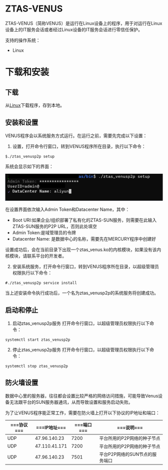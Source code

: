 # ZTAS-VENUS

ZTAS-VENUS（简称VENUS）是运行在Linux设备上的程序，用于对运行在Linux设备上的IT服务会话或者经过Linux设备的IT服务会话进行零信任保护。

支持的操作系统：
* Linux

# 下载和安装

## 下载

从[Linux](./linux/ztas_venusp2p)下载程序，存到本地。

## 安装和设置
VENUS程序会以系统服务方式运行。在运行之前，需要先完成以下设置：
1. 设置，打开命令行窗口，转到VENUS程序所在目录，执行以下命令：
```
$./ztas_venusp2p setup
```
系统会显示如下的界面：

![VENUS设置界面](_assets/images/venus-setup-step.png)

在设置界面依次输入Admin Token和Datacenter Name，其中：
* Boot URI:如果企业/组织部署了私有化的ZTAS-SUN服务，则需要在此输入ZTAS-SUN服务的P2P URL，否则此处填空
* Admin Token:是域管理员的令牌
* Datacenter Name: 是数据中心的名称，需要先在MERCURY程序中创建好

设置成功后，会在当前目录下出现一个ztas_venus.ko的内核模块，如果没有该内核模块，请联系平台的开发者。

2. 安装系统服务，打开命令行窗口，转到VENUS程序所在目录，以超级管理员权限执行以下命令：
```
#./ztas_venusp2p service install
```
当上述安装命令执行成功后，一个名为ztas_venusp2p的系统服务将创建成功。

## 启动和停止

1. 启动ztas_venusp2p服务
打开命令行窗口，以超级管理员权限执行以下命令：
```
systemctl start ztas_venusp2p
```

2. 停止ztas_venusp2p服务
打开命令行窗口，以超级管理员权限执行以下命令：
```
systemctl stop ztas_venusp2p
```

## 防火墙设置

数据中心里的服务器，往往都会设置比较严格的网络访问措施，可能导致Venus设备无法跟平台的SUN服务器通讯，从而导致设置和服务启动失败。

为了让VENUS程序能正常工作，需要在防火墙上打开以下协议的IP地址和端口：


| ===协议=== | ===IP地址=== | ===端口=== | ===说明=== |
| --------- | --------- | --------- | ---------|
| UDP | 47.96.140.23 | 7200 | 平台所用的P2P网络的种子节点|
| UDP | 47.110.41.171 | 7200 | 平台所用的P2P网络的种子节点|
| UDP | 47.96.140.23 | 7501 | 平台P2P网络的SUN节点的服务端口|
